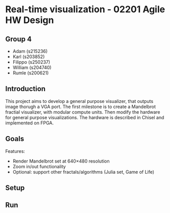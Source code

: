 # Real-time visualization - 02201 Agile HW Design

## Group 4
- Adam (s215236)
- Karl (s203852)
- Filippo (s250237)
- William (s204740)
- Rumle (s200621)

## Introduction
This project aims to develop a general purpose visualizer, that outputs image thorugh a VGA port. The first milestone is to create a Mandelbrot fractial visualizer, with modular compute units. Then modify the hardware for general purpose visualizations. The hardware is described in Chisel and implemented on FPGA. 

## Goals
Features:
- Render Mandelbrot set at 640×480 resolution
- Zoom in/out functionality
- Optional: support other fractals/algorithms (Julia set, Game of Life)

## Setup


## Run

